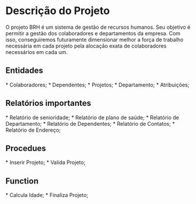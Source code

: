 <h1> Descrição do Projeto </h1>
  O projeto  BRH é um sistema de gestão de recursos humanos. Seu objetivo é permitir a gestão dos colaboradores e departamentos da empresa. Com isso, conseguiremos futuramente dimensionar melhor a força de trabalho necessária em cada projeto pela alocação exata de colaboradores necessários em cada um.
  
<h2> Entidades </h2>
* Colaboradores;
* Dependentes;
* Projetos;
* Departamento;
* Atribuições;

<h2> Relatórios importantes </h2>
* Relatório de senioridade;
* Relatório de plano de saúde;
* Relatório de Departamento;
* Relatório de Dependentes;
* Relatório de Contatos;
* Relatório de Endereço;

<h2> Procedues </h2>
* Inserir Projeto;
* Valida Projeto;

<h2> Function </h2>
*  Calcula Idade;
* Finaliza Projeto;
